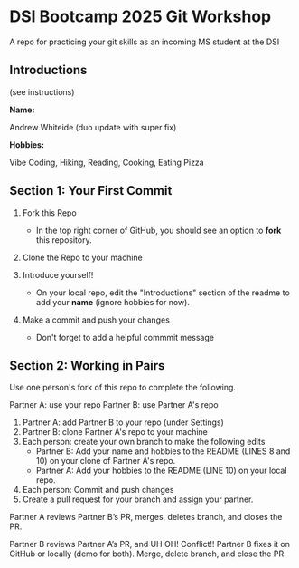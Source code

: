 # DSI Bootcamp 2025 Git Workshop

A repo for practicing your git skills as an incoming MS student at the DSI

## Introductions

(see instructions)

**Name:**

Andrew Whiteide (duo update with super fix) 

**Hobbies:**

Vibe Coding, Hiking, Reading, Cooking, Eating Pizza

## Section 1: Your First Commit

1. Fork this Repo

   - In the top right corner of GitHub, you should see an option to **fork** this repository.

2. Clone the Repo to your machine

3. Introduce yourself!

   - On your local repo, edit the "Introductions" section of the readme to add your **name** (ignore hobbies for now).

4. Make a commit and push your changes
   - Don't forget to add a helpful commmit message

## Section 2: Working in Pairs

Use one person's fork of this repo to complete the following.

Partner A: use your repo
Partner B: use Partner A's repo

1. Partner A: add Partner B to your repo (under Settings)
2. Partner B: clone Partner A's repo to your machine
3. Each person: create your own branch to make the following edits
   - Partner B: Add your name and hobbies to the README (LINES 8 and 10) on your clone of Partner A's repo.
   - Partner A: Add your hobbies to the README (LINE 10) on your local repo.
4. Each person: Commit and push changes
5. Create a pull request for your branch and assign your partner.

Partner A reviews Partner B’s PR, merges, deletes branch, and closes the PR.

Partner B reviews Partner A’s PR, and UH OH! Conflict!! Partner B fixes it on GitHub or locally (demo for both). Merge, delete branch, and close the PR.
